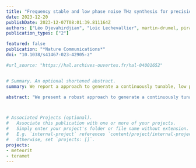 ```yaml
---
title: "Frequency stable and low phase noise THz synthesis for precision spectroscopy"
date: 2023-12-20
publishDate: 2023-12-07T08:01:39.811164Z
authors: ["Léo Djevahirdjian", "Loïc Lechevallier", martin-drumel, pirali, "Guillaume Ducournau", "Rédha Kassi", "Samir Kassi"]
publication_types: ["2"]

featured: false
publication: "*Nature Communications*"
doi: "10.1038/s41467-023-42905-z"

#url_source: "https://hal.archives-ouvertes.fr/hal-04001652"


# Summary. An optional shortened abstract.
summary: We report a approach to generate a continuously tunable, low phase noise, Hz linewidth and mHz/s stability THz emission in the 0.1 THz to 1.4 THz range.

abstract: "We present a robust approach to generate a continuously tunable, low phase noise, Hz linewidth and mHz/s stability THz emission in the 0.1 THz to 1.4 THz range. This is achieved by photomixing two commercial telecom, distributed feedback lasers locked by optical-feedback onto a single highly stable V-shaped optical cavity. The phase noise is evaluated up to 1.2 THz, demonstrating Hz-level linewidth. To illustrate the spectral performances and agility of the source, low pressure absorption lines of methanol and water vapors have been recorded up to 1.4 THz. In addition, the hyperfine structure of a water line at 556.9 GHz, obtained by saturation spectroscopy, is also reported, resolving spectral features displaying a full-width at half-maximum of 10 kHz. The present results unambiguously establish the performances of this source for ultra-high resolution molecular physics. "



# Associated Projects (optional).
#   Associate this publication with one or more of your projects.
#   Simply enter your project's folder or file name without extension.
#   E.g. `internal-project` references `content/project/internal-project/index.md`.
#   Otherwise, set `projects: []`.
projects:
- meteorit
- teramet
---
```


